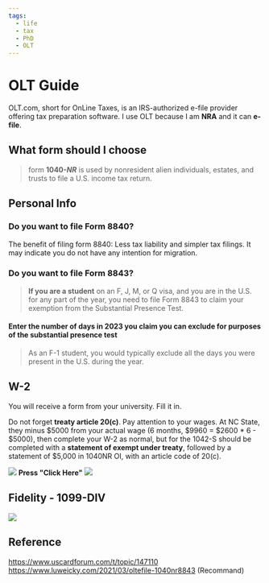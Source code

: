 ```yaml
---
tags:
  - life
  - tax
  - PhD
  - OLT
---
```

# OLT Guide
OLT.com, short for OnLine Taxes, is an IRS-authorized e-file provider offering tax preparation software.
I use OLT because I am **NRA** and it can **e-file**.
## What form should I choose
> form **1040-_NR_** is used by nonresident alien individuals, estates, and trusts to file a U.S. income tax return.

## Personal Info
### Do you want to file Form 8840?
The benefit of filing form 8840: Less tax liability and simpler tax filings. It may indicate you do not have any intention for migration.
### Do you want to file Form 8843?
> **If you are a student** on an F, J, M, or Q visa, and you are in the U.S. for any part of the year, you need to file Form 8843 to claim your exemption from the Substantial Presence Test.

#### Enter the number of days in 2023 you claim you can exclude for purposes of the substantial presence test
> As an F-1 student, you would typically exclude all the days you were present in the U.S. during the year.

## W-2
You will receive a form from your university. Fill it in. 

Do not forget **treaty article 20(c)**. Pay attention to your wages. At NC State, they minus $5000 from your actual wage (6 months, $9960 = $2600 * 6 - $5000), then complete your W-2 as normal, but for the 1042-S should be completed with a **statement of exempt under treaty**, followed by a statement of $5,000 in 1040NR OI, with an article code of 20(c).

![](https://webresources.aaaab3n.moe/share/w2taxexempt.png)
**Press "Click Here"**
![](https://webresources.aaaab3n.moe/share/1040nr.png)

## Fidelity - 1099-DIV
![](https://webresources.aaaab3n.moe/share/Fidelity1099DIV.png)
## Reference
https://www.uscardforum.com/t/topic/147110
https://www.luweicky.com/2021/03/oltefile-1040nr8843 (Recommand)

